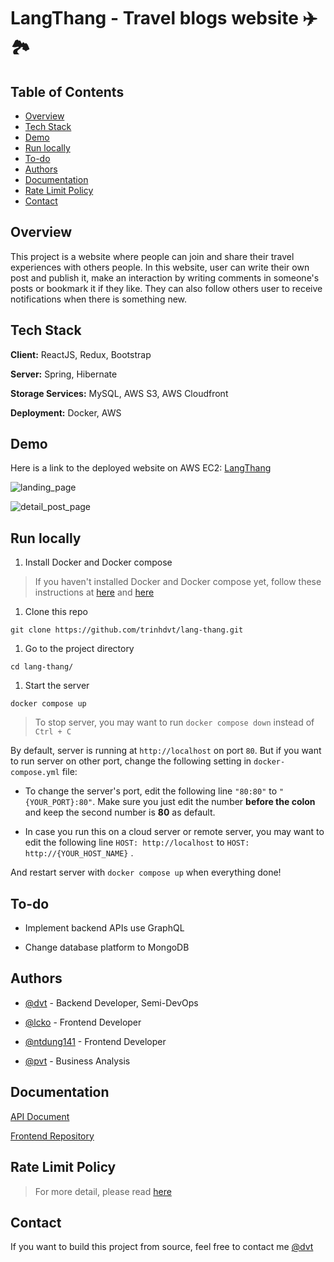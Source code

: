 # LangThang - Travel blogs website ✈️🏞

## Table of Contents

- [Overview](#overview)
- [Tech Stack](#tech-stack)
- [Demo](#demo)
- [Run locally](#run-locally)
- [To-do](#to-do)
- [Authors](#authors)
- [Documentation](#documentation)
- [Rate Limit Policy](#rate-limit-policy)
- [Contact](#contact)

## Overview

This project is a website where people can join and share their travel experiences with others people. In this website,
user can write their own post and publish it, make an interaction by writing comments in someone's posts or bookmark it
if they like. They can also follow others user to receive notifications when there is something new.

## Tech Stack

**Client:** ReactJS, Redux, Bootstrap

**Server:** Spring, Hibernate

**Storage Services:** MySQL, AWS S3, AWS Cloudfront

**Deployment:** Docker, AWS

## Demo

Here is a link to the deployed website on AWS EC2: [LangThang](http://trinhdvt.tech:3000)

![landing_page](https://i.imgur.com/vU7jhua.png)

![detail_post_page](https://i.imgur.com/6IRw6fX.png)

## Run locally

1. Install Docker and Docker compose

> If you haven't installed Docker and Docker compose yet, follow these instructions at [here](https://docs.docker.com/engine/install) and [here](https://docs.docker.com/compose/install/)

1. Clone this repo

```
git clone https://github.com/trinhdvt/lang-thang.git
```

1. Go to the project directory

```
cd lang-thang/
```

1. Start the server

```
docker compose up
```

> To stop server, you may want to run `docker compose down` instead of `Ctrl + C`

By default, server is running at `http://localhost` on port `80`. But if you want to run server on other port, change
the following setting in `docker-compose.yml` file:

* To change the server's port, edit the following line `"80:80"` to `"{YOUR_PORT}:80"`. Make sure you just edit the
  number **before the colon** and keep the second number is **80** as default.

* In case you run this on a cloud server or remote server, you may want to edit the following
  line `HOST: http://localhost` to `HOST: http://{YOUR_HOST_NAME}` .

And restart server with `docker compose up` when everything done!

## To-do

* Implement backend APIs use GraphQL

* Change database platform to MongoDB

## Authors

- [@dvt](https://github.com/trinhdvt) - Backend Developer, Semi-DevOps

- [@lcko](https://github.com/lcko1012) - Frontend Developer

- [@ntdung141](https://github.com/NTDung141) - Frontend Developer

- [@pvt](https://github.com/phamvantanh) - Business Analysis

## Documentation

[API Document](./docs/API)

[Frontend Repository](https://github.com/lcko1012/travel-blog)

## Rate Limit Policy

> For more detail, please read [here](./docs/README.md#rate-limit-policy)

## Contact

If you want to build this project from source, feel free to contact me [@dvt](https://www.facebook.com/trinh.dvt/)
